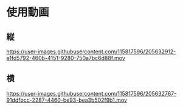 # 使用動画

## 縦
https://user-images.githubusercontent.com/115817596/205632912-e1fd5792-460b-4151-9280-750a7bc6d88f.mov

## 横
https://user-images.githubusercontent.com/115817596/205632767-91ddfbcc-2287-4460-be93-bea3b502f9b1.mov